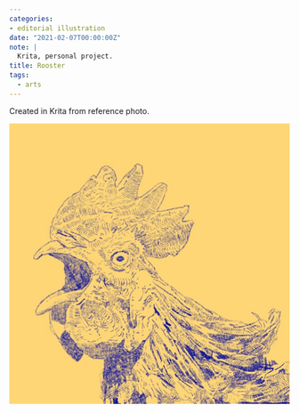 ```yaml
---
categories:
- editorial illustration
date: "2021-02-07T00:00:00Z"
note: |
  Krita, personal project.
title: Rooster
tags:
  - arts
---
```


Created in Krita from reference photo.

<img src="/assets/pages/art/images/FRANGO.png" alt="Digital drawing of a rooster" class="center-aligned" />
